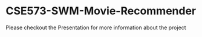 # CSE573-SWM-Movie-Recommender

Please checkout the Presentation for more information about the project
